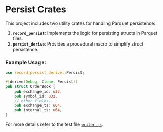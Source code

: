 # Persist Crates

This project includes two utility crates for handling Parquet persistence:

1. **`record_persist`**: Implements the logic for persisting structs in Parquet files.
2. **`persist_derive`**: Provides a procedural macro to simplify struct persistence.

### Example Usage:

```rust
use record_persist_derive::Persist;

#[derive(Debug, Clone, Persist)]
pub struct OrderBook {
    pub exchange_id: u32,
    pub symbol_id: u32,
    // other fields...
    pub exchange_ts: u64,
    pub internal_ts: u64,
}
```

For more details refer to the test file [`writer.rs`](tests/writer.rs).